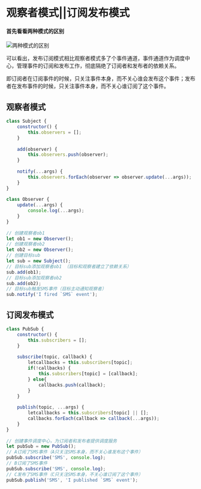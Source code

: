 # 观察者模式||订阅发布模式

#### 首先看看两种模式的区别
![两种模式的区别](https://img2018.cnblogs.com/blog/849589/201904/849589-20190424122505055-2083728728.png)

可以看出，发布订阅模式相比观察者模式多了个事件通道，事件通道作为调度中心，管理事件的订阅和发布工作，彻底隔绝了订阅者和发布者的依赖关系。

即订阅者在订阅事件的时候，只关注事件本身，而不关心谁会发布这个事件；发布者在发布事件的时候，只关注事件本身，而不关心谁订阅了这个事件。


## 观察者模式
```js
class Subject {
    constructor() {
        this.observers = [];
    }
 
    add(observer) {
        this.observers.push(observer);
    }
 
    notify(...args) {
        this.observers.forEach(observer => observer.update(...args));
    }
}
 
class Observer {
    update(...args) {
        console.log(...args);
    }
}
 
// 创建观察者ob1
let ob1 = new Observer();
// 创建观察者ob2
let ob2 = new Observer();
// 创建目标sub
let sub = new Subject();
// 目标sub添加观察者ob1 （目标和观察者建立了依赖关系）
sub.add(ob1);
// 目标sub添加观察者ob2
sub.add(ob2);
// 目标sub触发SMS事件（目标主动通知观察者）
sub.notify('I fired `SMS` event');
```





## 订阅发布模式

```js
class PubSub {
    constructor() {
        this.subscribers = [];
    }
     
    subscribe(topic, callback) {
        letcallbacks = this.subscribers[topic];
        if(!callbacks) {
            this.subscribers[topic] = [callback];
        } else{
            callbacks.push(callback);
        }
    }
     
    publish(topic, ...args) {
        letcallbacks = this.subscribers[topic] || [];
        callbacks.forEach(callback => callback(...args));
    }
}
 
// 创建事件调度中心，为订阅者和发布者提供调度服务
let pubSub = new PubSub();
// A订阅了SMS事件（A只关注SMS本身，而不关心谁发布这个事件）
pubSub.subscribe('SMS', console.log);
// B订阅了SMS事件
pubSub.subscribe('SMS', console.log);
// C发布了SMS事件（C只关注SMS本身，不关心谁订阅了这个事件）
pubSub.publish('SMS', 'I published `SMS` event');
```